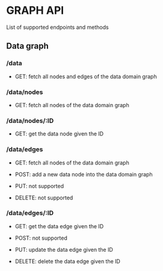# GRAPH API

List of supported endpoints and methods

## Data graph

### /data

- GET: fetch all nodes and edges of the data domain graph

<!-- - POST: not supported

- PUT: not supported

- DELETE: delete the whole data domain graph -->

### /data/nodes

- GET: fetch all nodes of the data domain graph

<!-- - POST: not supported

- PUT: not supported

- DELETE: not supported -->

### /data/nodes/:ID

- GET: get the data node given the ID

<!-- - POST: not supported

- PUT: update the data node given the ID

- DELETE: delete the data node given the ID -->

### /data/edges

- GET: fetch all nodes of the data domain graph

- POST: add a new data node into the data domain graph

- PUT: not supported

- DELETE: not supported

### /data/edges/:ID

- GET: get the data edge given the ID

- POST: not supported

- PUT: update the data edge given the ID

- DELETE: delete the data edge given the ID

<!-- ## /visualisation

- GET: fetch all nodes and edges of the visualisation domain graph

- POST: not supported

- PUT: not supported

- DELETE: delete the whole visualisation domain graph

### /visualisation/nodes

- GET: fetch all nodes of the visualisation domain graph

- POST: add a new data node into the visualisation domain graph

- PUT: not supported

- DELETE: not supported


## /interaction

- GET: fetch all nodes and edges of the interaction domain graph

- POST: not supported

- PUT: not supported

- DELETE: delete the whole interaction domain graph -->